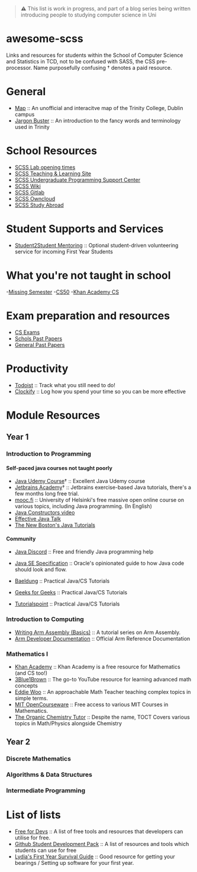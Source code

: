 
> ⚠️ This list is work in progress, and part of a blog series being written introducing people to studying computer science in Uni

# awesome-scss
Links and resources for students within the School of Computer Science and Statistics in TCD, not to be confused with SASS, the CSS pre-processor. Name purposefully confusing
† denotes a paid resource.

# General 

- [Map](https://map.danieloreilly.ie) :: An unofficial and interacitve map of the Trinity College, Dublin campus
- [Jargon Buster](https://www.tcd.ie/students/orientation/jargon/) :: An introduction to the fancy words and terminology used in Trinity

# School Resources
- [SCSS Lab opening times](https://teaching.scss.tcd.ie/general-information/lab-opening-times/)
- [SCSS Teaching & Learning Site](https://teaching.scss.tcd.ie)
- [SCSS Undergraduate Programming Support Center](https://www.scss.tcd.ie/misc/psc/)
- [SCSS Wiki](https://support.scss.tcd.ie)
- [SCSS Gitlab](https://gitlab.scss.tcd.ie/users/sign_in)
- [SCSS Owncloud](https://owncloud.scss.tcd.ie/login)
- [SCSS Study Abroad](https://teaching.scss.tcd.ie/study-abroad/)

# Student Supports and Services
- [Student2Student Mentoring](https://student2student.tcd.ie/) :: Optional student-driven volunteering service for incoming First Year Students

# What you're not taught in school

-[Missing Semester](https://missing.csail.mit.edu/)
-[CS50](https://www.edx.org/course/introduction-computer-science-harvardx-cs50x)
-[Khan Academy CS](https://www.khanacademy.org/computing/computer-science)

# Exam preparation and resources
- [CS Exams](https://cs-exams.com/)
- [Schols Past Papers](https://www.tcd.ie/academicregistry/exams/past-papers/scholarship/)
- [General Past Papers](https://www.tcd.ie/academicregistry/exams/past-papers/annual/)

# Productivity 
- [Todoist](https://todoist.com/) :: Track what you still need to do!
- [Clockify](https://clockify.me/) :: Log how you spend your time so you can be more effective

# Module Resources 

## Year 1
### Introduction to Programming
#### Self-paced java courses not taught poorly
- [Java Udemy Course](https://www.udemy.com/course/java-the-complete-java-developer-course/)† :: Excellent Java Udemy course
- [Jetbrains Academy](https://jetbrains.com/academy)† :: Jetbrains exercise-based Java tutorials, there's a few months long free trial.
- [mooc.fi](https://mooc.fi/en) :: University of Helsinki's free massive open online course on various topics, including Java programming. (In English)
- [Java Constructors video](https://youtu.be/jVGTWXbGpVI)
- [Effective Java Talk](https://www.youtube.com/watch?v=hSfylUXhpkA)
- [The New Boston's Java Tutorials](https://www.youtube.com/playlist?list=PLFE2CE09D83EE3E28&app=desktop)

#### Community
- [Java Discord](https://discord.gg/ykwSJ4VFYC) :: Free and friendly Java programming help

- [Java SE Specification](https://docs.oracle.com/javase/specs/) :: Oracle's opinionated guide to how Java code should look and flow. 


- [Baeldung](https://www.baeldung.com/) :: Practical Java/CS Tutorials
- [Geeks for Geeks](https://www.geeksforgeeks.org/) :: Practical Java/CS Tutorials
- [Tutorialspoint](https://www.tutorialspoint.com/) :: Practical Java/CS Tutorials

### Introduction to Computing
- [Writing Arm Assembly (Basics)](https://azeria-labs.com/writing-arm-assembly-part-1/) :: A tutorial series on Arm Assembly.
- [Arm Developer Documentation](https://developer.arm.com/documentation/) :: 	Official Arm Reference Documentation 

### Mathematics I
- [Khan Academy](https://www.khanacademy.org/) :: Khan Academy is a free resource for Mathematics (and CS too!)	
- [3Blue1Brown](https://www.youtube.com/channel/UCYO_jab_esuFRV4b17AJtAw) :: The go-to YouTube resource for learning advanced math concepts	
- [Eddie Woo](https://www.youtube.com/channel/UCq0EGvLTyy-LLT1oUSO_0FQ) :: An approachable Math Teacher teaching complex topics in simple terms.
- [MIT OpenCourseware](https://ocw.mit.edu/index.htm) :: Free access to various MIT Courses in Mathematics.	
- [The Organic Chemistry Tutor](https://www.youtube.com/channel/UCEWpbFLzoYGPfuWUMFPSaoA) :: Despite the name, TOCT Covers various topics in Math/Physics alongside Chemistry

## Year 2
### Discrete Mathematics
### Algorithms & Data Structures
### Intermediate Programming 

# List of lists

- [Free for Devs](https://free-for.dev/#/) :: A list of free tools and resources that developers can utilise for free.
- [Github Student Development Pack](https://education.github.com/pack) :: A list of resources and tools which students can use for free
- [Lydia's First Year Survival Guide](https://github.com/LydiaUwU/TCDCS-First-Year-Survival-Guide) :: Good resource for getting your bearings / Setting up software for your first year.